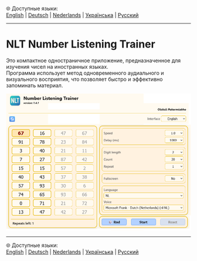 🌐 Доступные языки:  
[English](README.en.md)  |  [Deutsch](README.de.md)  |  [Nederlands](README.nl.md)  |  [Українська](README.uk.md)  |  [Русский](README.ru.md)

---

# NLT Number Listening Trainer
Это компактное одностраничное приложение, предназначенное для изучения чисел на иностранных языках.  
Программа использует метод одновременного аудиального и визуального восприятия, что позволяет быстро и эффективно запоминать материал.

 
![Appearance of the application](screenshots/app.png)

---

🌐 Доступные языки:  
[English](README.en.md)  |  [Deutsch](README.de.md)  |  [Nederlands](README.nl.md)  |  [Українська](README.uk.md)  |  [Русский](README.ru.md)
